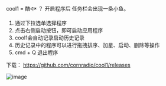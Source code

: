 cool1  = 酷🐟 ？
开启程序后 任务栏会出现一条小鱼。

1. 通过下拉选单选择程序
2. 点击右侧启动按钮，即可启动应用程序
3. cool1会自动记录启动历史记录
4. 历史记录中的程序可以进行拖拽排序、加星、启动、删除等操作
5. cmd + Q 退出程序

下载：
https://github.com/cornradio/cool1/releases


![image](https://github.com/user-attachments/assets/72d98e68-8c1c-42b6-b0c0-8b4e5e7194ac)
